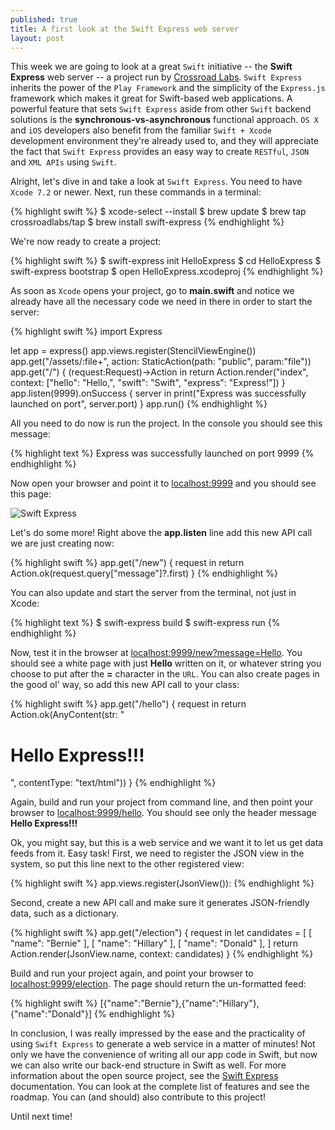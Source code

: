 ```yaml
---
published: true
title: A first look at the Swift Express web server
layout: post
---
```

This week we are going to look at a great `Swift` initiative -- the __Swift Express__ web server -- a project run by [Crossroad Labs](http://crossroadlabs.xyz). `Swift Express` inherits the power of the `Play Framework` and the simplicity of the `Express.js` framework which makes it great for Swift-based web applications. A powerful feature that sets `Swift Express` aside from other `Swift` backend solutions is the __synchronous-vs-asynchronous__ functional approach. `OS X` and `iOS` developers also benefit from the familiar `Swift + Xcode` development environment they're already used to, and they will appreciate the fact that `Swift Express` provides an easy way to create `RESTful`,  `JSON` and `XML APIs` using `Swift`.

Alright, let's dive in and take a look at `Swift Express`. You need to have `Xcode 7.2` or newer. Next, run these commands in a terminal:

{% highlight swift %}
$ xcode-select --install
$ brew update
$ brew tap crossroadlabs/tap
$ brew install swift-express
{% endhighlight %}

We're now ready to create a project:

{% highlight swift %}
$ swift-express init HelloExpress
$ cd HelloExpress
$ swift-express bootstrap
$ open HelloExpress.xcodeproj 
{% endhighlight %}

As soon as `Xcode` opens your project, go to __main.swift__ and notice we already have all the necessary code we need in there in order to start the server:

{% highlight swift %}
import Express

let app = express()
app.views.register(StencilViewEngine())
app.get("/assets/:file+", action: StaticAction(path: "public", param:"file"))
app.get("/") { (request:Request<AnyContent>)->Action<AnyContent> in
    return Action<AnyContent>.render("index", context: ["hello": "Hello,", "swift": "Swift", "express": "Express!"])
}
app.listen(9999).onSuccess { server in
    print("Express was successfully launched on port", server.port)
}
app.run()
{% endhighlight %}

All you need to do now is run the project. In the console you should see this message:

{% highlight text %}
Express was successfully launched on port 9999
{% endhighlight %} 

Now open your browser and point it to [localhost:9999](http://localhost:9999) and you should see this page:

![Swift Express](http://i.imgur.com/CDJEr3h.png "Swift Express")

Let's do some more! Right above the __app.listen__ line add this new API call we are just creating now:

{% highlight swift %}
app.get("/new") { request in
    return Action.ok(request.query["message"]?.first)
}
{% endhighlight %}

You can also update and start the server from the terminal, not just in Xcode:

{% highlight text %}
$ swift-express build
$ swift-express run 
{% endhighlight %}

Now, test it in the browser at [localhost:9999/new?message=Hello](http://localhost:9999/new?message=Hello). You should see a white page with just __Hello__ written on it, or whatever string you choose to put after the __=__ character in the `URL`. You can also create pages in the good ol' way, so add this new API call to your class:

{% highlight swift %}
app.get("/hello") { request in
    return Action.ok(AnyContent(str: "<h1>Hello Express!!!</h1>", contentType: "text/html"))
}
{% endhighlight %}

Again, build and run your project from command line, and then point your browser to [localhost:9999/hello](http://localhost:9999/hello). You should see only the header message __Hello Express!!!__

Ok, you might say, but this is a web service and we want it to let us get data feeds from it. Easy task! First, we need to register the JSON view in the system, so put this line next to the other registered view:

{% highlight swift %}
app.views.register(JsonView()):
{% endhighlight %}

Second, create a new API call and make sure it generates JSON-friendly data, such as a dictionary.  

{% highlight swift %}
app.get("/election") { request in
    let candidates = [
        [ "name": "Bernie" ],
        [ "name": "Hillary" ],
        [ "name": "Donald" ],
    ]
    return Action.render(JsonView.name, context: candidates)
}
{% endhighlight %}

Build and run your project again, and point your browser to [localhost:9999/election](http://localhost:9999/election). The page should return the un-formatted feed:

{% highlight swift %}
[{"name":"Bernie"},{"name":"Hillary"},{"name":"Donald"}]
{% endhighlight %}

In conclusion, I was really impressed by the ease and the practicality of using `Swift Express` to generate a web service in a matter of minutes! Not only we have the convenience of writing all our app code in Swift, but now we can also write our back-end structure in Swift as well. For more information about the open source project, see the [Swift Express](https://github.com/crossroadlabs/Express) documentation. You can look at the complete list of features and see the roadmap. You can (and should) also contribute to this project!

Until next time!